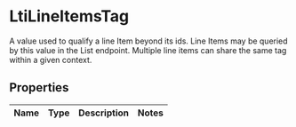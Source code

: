 

# LtiLineItemsTag

A value used to qualify a line Item beyond its ids. Line Items may be queried by this value in the List endpoint. Multiple line items can share the same tag within a given context.

## Properties

| Name | Type | Description | Notes |
|------------ | ------------- | ------------- | -------------|



